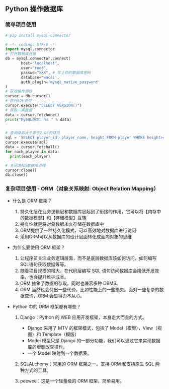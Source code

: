 ## Python 操作数据库 ##

### 简单项目使用 ###

```python
# pip install mysql-connector

# -*- coding: UTF-8 -*-
import mysql.connector
# 打开数据库连接
db = mysql.connector.connect(
       host="localhost",
       user="root",
       passwd="XXX", # 写上你的数据库密码
       database='wucai', 
       auth_plugin='mysql_native_password'
)
# 获取操作游标 
cursor = db.cursor()
# 执行SQL语句
cursor.execute("SELECT VERSION()")
# 获取一条数据
data = cursor.fetchone()
print("MySQL版本: %s " % data)


# 查询身高大于等于2.08的球员
sql = 'SELECT player_id, player_name, height FROM player WHERE height>=2.08'
cursor.execute(sql)
data = cursor.fetchall()
for each_player in data:
  print(each_player)

# 关闭游标&数据库连接
cursor.close()
db.close()

```

### 复杂项目使用 - ORM（对象关系映射: Object Relation Mapping） ###

- 什么是 ORM 框架？
    1. 持久化层在业务逻辑层和数据库层起到了衔接的作用，它可以将【内存中的数据模型】和【存储模型】互转
    2. 持久性就是将对象数据永久存储在数据库中
    3. ORM提供了一种持久化模式，可以高效地对数据库进行访问
    4. 采用ORM可以从数据库的设计层面转化成面向对象的思维

- 为什么要使用 ORM 框架？
    1. 让程序员关注业务逻辑层面，而不是底层数据库该如何访问，如何编写SQL语句获取数据等等。
    2. 随着项目规模的增大，在代码层编写 SQL 语句访问数据库会降低开发效率，也会提升维护成本。
    3. ORM 抽象了数据的存取，同时也兼容多种 DBMS。
    4. ORM 当然也会付出一些代价，比如性能上的一些损失。面对一些复杂的数据查询，ORM 会显得力不从心。

- Python 中的 ORM 框架都有哪些？
    1. Django：Python 的 WEB 应用开发框架，本身走大而全的方式。
        - Django 采用了 MTV 的框架模式，包括了 Model（模型），View（视图）和 Template（模版）
        - Model 模型只是 Django 的一部分功能，我们可以通过它来实现数据库的增删改查操作。
        - 一个 Model 映射到一个数据表。

    2. SQLALchemy：常用的 ORM 框架之一。支持 ORM 和支持原生 SQL 两种方式的工具。
    3. peewee：这是一个轻量级的 ORM 框架，简单易用。